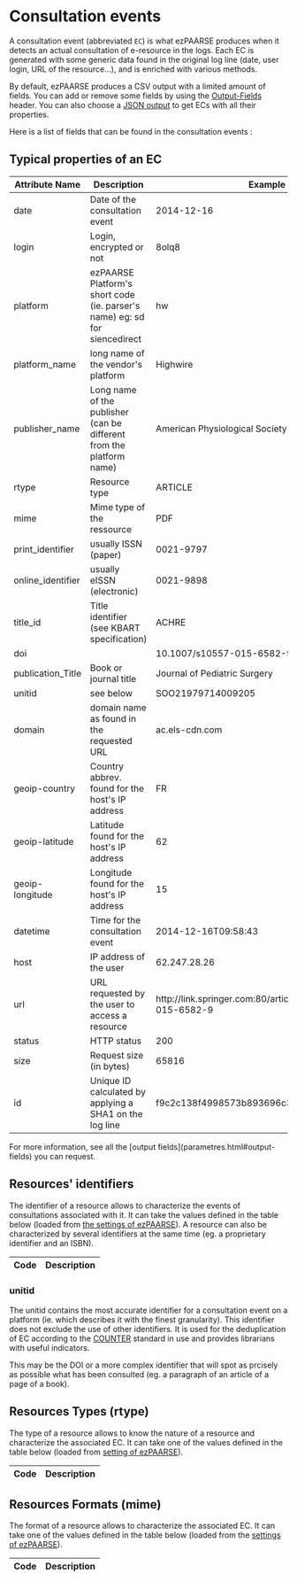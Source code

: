 # Consultation events #

A consultation event (abbreviated `EC`) is what ezPAARSE produces when it detects an actual consultation of e-resource in the logs. Each EC is generated with some generic data found in the original log line (date, user login, URL of the resource...), and is enriched with various methods.

By default, ezPAARSE produces a CSV output with a limited amount of fields. You can add or remove some fields by using the [Output-Fields](../features/outputfields.html) header. You can also choose a [JSON output](../configuration/parametres.html#accept) to get ECs with all their properties.

Here is a list of fields that can be found in the consultation events :

## Typical properties of an EC ##
<table>
  <thead>
    <tr>
      <th>Attribute Name</th>
      <th>Description</th>
      <th>Example</th>
    </tr>
  </thead>
  <tbody>
    <tr>
      <td>date</td>
      <td>Date of the consultation event</td>
      <td>2014-12-16</td>
    </tr>
    <tr>
      <td>login</td>
      <td>Login, encrypted or not</td>
      <td>8olq8</td>
    </tr>
    <tr>
      <td>platform</td>
      <td>ezPAARSE Platform's short code (ie. parser's name) eg: sd for siencedirect</td>
      <td>hw</td>
    </tr>
    <tr>
      <td>platform_name</td>
      <td>long name of the vendor's platform</td>
      <td>Highwire</td>
    </tr>
    <tr>
      <td>publisher_name</td>
      <td>Long name of the publisher (can be different from the platform name)</td>
      <td>American Physiological Society</td>
    </tr>
    <tr>
      <td>rtype</td>
      <td>Resource type</td>
      <td>ARTICLE</td>
    </tr>
    <tr>
      <td>mime</td>
      <td>Mime type of the ressource</td>
      <td>PDF</td>
    </tr>
    <tr>
      <td>print_identifier</td>
      <td>usually ISSN (paper)</td>
      <td>0021-9797</td>
    </tr>
    <tr>
      <td>online_identifier</td>
      <td>usually eISSN (electronic)</td>
      <td>0021-9898</td>
    </tr>
    <tr>
      <td>title_id</td>
      <td>Title identifier (see KBART specification)</td>
      <td>ACHRE</td>
    </tr>
    <tr>
      <td>doi</td>
      <td></td>
      <td>10.1007/s10557-015-6582-9</td>
    </tr>
    <tr>
      <td>publication_Title</td>
      <td>Book or journal title</td>
      <td>Journal of Pediatric Surgery</td>
    </tr>
    <tr>
      <td>unitid</td>
      <td>see below</td>
      <td>SOO21979714009205</td>
    </tr>
    <tr>
      <td>domain</td>
      <td>domain name as found in the requested URL</td>
      <td>ac.els-cdn.com</td>
    </tr>
    <tr>
      <td>geoip-country</td>
      <td>Country abbrev. found for the host's IP address</td>
      <td>FR</td>
    </tr>
    <tr>
      <td>geoip-latitude</td>
      <td>Latitude found for the host's IP address</td>
      <td>62</td>
    </tr>
    <tr>
      <td>geoip-longitude</td>
      <td>Longitude found for the host's IP address</td>
      <td>15</td>
    </tr>
    <tr>
      <td>datetime</td>
      <td>Time for the consultation event</td>
      <td>2014-12-16T09:58:43</td>
    </tr>
    <tr>
      <td>host</td>
      <td>IP address of the user</td>
      <td>62.247.28.26</td>
    </tr>
    <tr>
      <td>url</td>
      <td>URL requested by the user to access a resource</td>
      <td>http://link.springer.com:80/article/10.1007/s10557-015-6582-9</td>
    </tr>
    <tr>
      <td>status</td>
      <td>HTTP status</td>
      <td>200</td>
    </tr>
    <tr>
      <td>size</td>
      <td>Request size (in bytes)</td>
      <td>65816</td>
    </tr>
    <tr>
      <td>id</td>
      <td>Unique ID calculated by applying a SHA1 on the log line</td>
      <td>f9c2c138f4998573b893696c3de3341cdabd1fb0</td>
    </tr>
  </tbody>
</table>
For more information, see all the [output fields](parametres.html#output-fields) you can request.

## Resources' identifiers ##

The identifier of a resource allows to characterize the events of consultations associated with it. It can take the values defined in the table below (loaded from [the settings of ezPAARSE](https://github.com/ezpaarse-project/ezpaarse-platforms/blob/master/fields.json)). A resource can also be characterized by several identifiers at the same time (eg. a proprietary identifier and an ISBN).

<table>
  <thead>
    <tr>
      <th>Code</th>
      <th>Description</th>
    </tr>
  </thead>

  <tbody id="ridTable"></tbody>
</table>

### unitid ###

The unitid contains the most accurate identifier for a consultation event on a platform (ie. which describes it with the finest granularity). This identifier does not exclude the use of other identifiers. It is used for the deduplication of EC according to the [COUNTER](http://www.projectcounter.org/) standard in use and provides librarians with useful indicators.

This may be the DOI or a more complex identifier that will spot as prcisely as possible what has been consulted (eg. a paragraph of an article of a page of a book).

## Resources Types (rtype) ##

The type of a resource allows to know the nature of a resource and characterize the associated EC. It can take one of the values defined in the table below (loaded from [setting of ezPAARSE](https://github.com/ezpaarse-project/ezpaarse-platforms/blob/master/fields.json)).

<table>
  <thead>
    <tr>
      <th>Code</th>
      <th>Description</th>
    </tr>
  </thead>

  <tbody id="rtypeTable"></tbody>
</table>

## Resources Formats (mime) ##

The format of a resource allows to characterize the associated EC. It can take one of the values defined in the table below (loaded from the [settings of ezPAARSE](https://github.com/ezpaarse-project/ezpaarse-platforms/blob/master/fields.json)).

<table>
  <thead>
    <tr>
      <th>Code</th>
      <th>Description</th>
    </tr>
  </thead>

  <tbody id="mimeTable"></tbody>
</table>

<script type="text/javascript" src="../_static/fields.js"></script>
